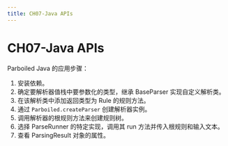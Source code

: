 ```yaml
---
title: CH07-Java APIs
---
```


# CH07-Java APIs

Parboiled Java 的应用步骤：

1. 安装依赖。
2. 确定要解析器值栈中要参数化的类型，继承 BaseParser 实现自定义解析类。
3. 在该解析类中添加返回类型为 Rule 的规则方法。
4. 通过 `Parboiled.createParser` 创建解析器实例。
5. 调用解析器的根规则方法来创建规则树。
6. 选择 ParseRunner 的特定实现，调用其 run 方法并传入根规则和输入文本。
7. 查看 ParsingResult 对象的属性。